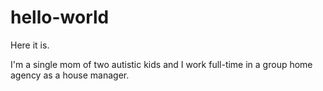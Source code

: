 # hello-world
Here it is. 



I'm a single mom of two autistic kids and I work full-time in a group home agency as a house manager. 
